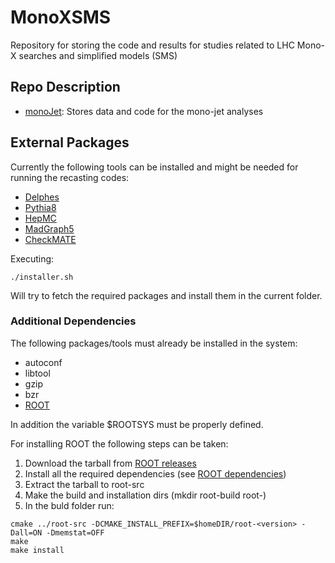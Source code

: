 # MonoXSMS
Repository for storing the code and results for studies related to LHC Mono-X searches and simplified models (SMS)


## Repo Description

 * [monoJet](./monoJet): Stores data and code for the mono-jet analyses

## External Packages


Currently the following tools can be installed and might be needed for running the 
recasting codes:

  * [Delphes](https://cp3.irmp.ucl.ac.be/projects/delphes)
  * [Pythia8](https://pythia.org/)
  * [HepMC](http://hepmc.web.cern.ch/hepmc/)
  * [MadGraph5](https://launchpad.net/mg5amcnlo/)
  * [CheckMATE](https://github.com/CheckMATE2/checkmate2)

Executing:

```
./installer.sh
```

Will try to fetch the required packages and install them in the current folder.


### Additional Dependencies

The following packages/tools must already be installed in the system:

 * autoconf
 * libtool
 * gzip
 * bzr
 * [ROOT](https://root.cern/)
 
In addition the variable $ROOTSYS must be properly defined.
 
For installing ROOT the following steps can be taken:

 1. Download the tarball from [ROOT releases](https://root.cern/install/all_releases/)
 2. Install all the required dependencies (see [ROOT dependencies](https://root.cern/install/dependencies/))
 3. Extract the tarball to root-src
 4. Make the build and installation dirs (mkdir root-build root-<version>)
 5. In the buld folder run:

```
cmake ../root-src -DCMAKE_INSTALL_PREFIX=$homeDIR/root-<version> -Dall=ON -Dmemstat=OFF
make
make install
```
